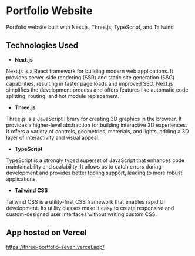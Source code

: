 # <a name="no-link"></a>Portfolio Website

Portfolio website built with Next.js, Three.js, TypeScript, and Tailwind

## <a name="no-link"></a>Technologies Used

- **Next.js**

Next.js is a React framework for building modern web applications. It provides server-side rendering (SSR) and static site generation (SSG) capabilities, resulting in faster page loads and improved SEO. Next.js simplifies the development process and offers features like automatic code splitting, routing, and hot module replacement.

- **Three.js**

Three.js is a JavaScript library for creating 3D graphics in the browser. It provides a higher-level abstraction for building interactive 3D experiences. It offers a variety of controls, geometries, materials, and lights, adding a 3D layer of interactivity and visual appeal.

- **TypeScript**

TypeScript is a strongly typed superset of JavaScript that enhances code maintainability and scalability. It allows us to catch errors during development and provides better tooling support, leading to more robust applications.

- **Tailwind CSS**

Tailwind CSS is a utility-first CSS framework that enables rapid UI development. Its utility classes make it easy to create responsive and custom-designed user interfaces without writing custom CSS.

## App hosted on Vercel

https://three-portfolio-seven.vercel.app/
